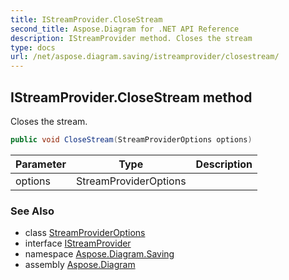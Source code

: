 ```yaml
---
title: IStreamProvider.CloseStream
second_title: Aspose.Diagram for .NET API Reference
description: IStreamProvider method. Closes the stream
type: docs
url: /net/aspose.diagram.saving/istreamprovider/closestream/
---
```

## IStreamProvider.CloseStream method

Closes the stream.

```csharp
public void CloseStream(StreamProviderOptions options)
```

| Parameter | Type | Description |
| --- | --- | --- |
| options | StreamProviderOptions |  |

### See Also

* class [StreamProviderOptions](../../../aspose.diagram/streamprovideroptions/)
* interface [IStreamProvider](../)
* namespace [Aspose.Diagram.Saving](../../istreamprovider/)
* assembly [Aspose.Diagram](../../../)


